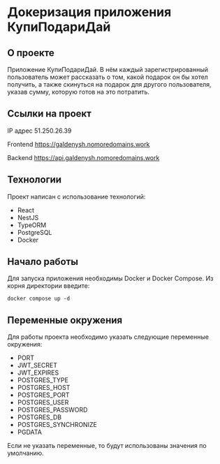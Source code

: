 # Докеризация приложения КупиПодариДай

## О проекте

Приложение КупиПодариДай. В нём каждый зарегистрированный пользователь может рассказать о том, какой подарок он бы хотел получить, а также скинуться на подарок для другого пользователя, указав сумму, которую готов на это потратить.

## Ссылки на проект

IP адрес 51.250.26.39

Frontend https://galdenysh.nomoredomains.work

Backend https://api.galdenysh.nomoredomains.work

## Технологии

Проект написан с использование технологий:

- React
- NestJS
- TypeORM
- PostgreSQL
- Docker

## Начало работы

Для запуска приложения необходимы Docker и Docker Compose. Из корня директории введите:

```
docker compose up -d
```

## Переменные окружения

Для работы проекта необходимо указать следующие переменные окружения:

- PORT
- JWT_SECRET
- JWT_EXPIRES
- POSTGRES_TYPE
- POSTGRES_HOST
- POSTGRES_PORT
- POSTGRES_USER
- POSTGRES_PASSWORD
- POSTGRES_DB
- POSTGRES_SYNCHRONIZE
- PGDATA

Если не указать переменные, то будут использованы значения по умолчанию.